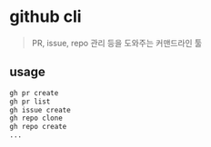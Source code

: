 # github cli

> PR, issue, repo 관리 등을 도와주는 커맨드라인 툴

## usage

```sh
gh pr create
gh pr list
gh issue create
gh repo clone
gh repo create
...
```
